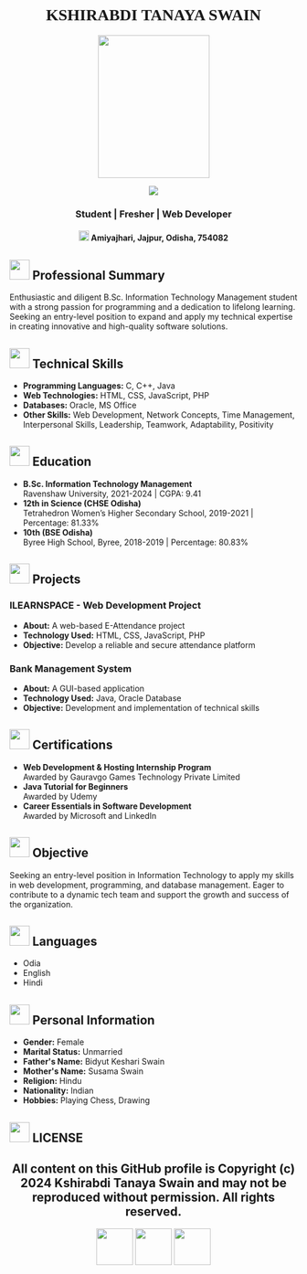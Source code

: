 <h1 align="center" style="font-family: cursive;">KSHIRABDI TANAYA SWAIN</h1>
<p align="center"> <img width="195" height="250" src="https://github.com/user-attachments/assets/944acf46-0de5-40aa-9a16-d231761150a0"/> </p> 
<p align="center"><a href="https://in.linkedin.com/in/kshirabdi-tanaya-swain-9b2416261"><img src="https://img.shields.io/badge/LinkedIn-Profile-blue?logo=linkedin" /></a></p>    
<h3 align="center">Student | Fresher | Web Developer</h3>    
<h4 align="center">
    <img width="18" height="18" src="https://img.icons8.com/pulsar-gradient/48/marker.png"/> Amiyajhari, Jajpur, Odisha, 754082
</h4>  


## <img width="35" height="35" src="https://img.icons8.com/nolan/64/brief.png"/> Professional Summary

Enthusiastic and diligent B.Sc. Information Technology Management student with a strong passion for programming and a dedication to lifelong learning. Seeking an entry-level position to expand and apply my technical expertise in creating innovative and high-quality software solutions.

## <img width="35" height="35" src="https://img.icons8.com/nolan/64/for-experienced.png"/> Technical Skills

- **Programming Languages:** C, C++, Java
- **Web Technologies:** HTML, CSS, JavaScript, PHP
- **Databases:** Oracle, MS Office
- **Other Skills:** Web Development, Network Concepts, Time Management, Interpersonal Skills, Leadership, Teamwork, Adaptability, Positivity

## <img width="35" height="35" src="https://img.icons8.com/nolan/64/diploma.png"/> Education

- **B.Sc. Information Technology Management**  
  Ravenshaw University, 2021-2024 | CGPA: 9.41
- **12th in Science (CHSE Odisha)**  
  Tetrahedron Women’s Higher Secondary School, 2019-2021 | Percentage: 81.33%
- **10th (BSE Odisha)**  
  Byree High School, Byree, 2018-2019 | Percentage: 80.83%

## <img width="35" height="35" src="https://img.icons8.com/nolan/64/concept.png"/> Projects

### ILEARNSPACE - Web Development Project

- **About:** A web-based E-Attendance project
- **Technology Used:** HTML, CSS, JavaScript, PHP
- **Objective:** Develop a reliable and secure attendance platform

### Bank Management System

- **About:** A GUI-based application
- **Technology Used:** Java, Oracle Database
- **Objective:** Development and implementation of technical skills

## <img width="35" height="35" src="https://img.icons8.com/nolan/64/certificate.png"/> Certifications

- **Web Development & Hosting Internship Program**  
  Awarded by Gauravgo Games Technology Private Limited
- **Java Tutorial for Beginners**  
  Awarded by Udemy
- **Career Essentials in Software Development**  
  Awarded by Microsoft and LinkedIn

## <img width="35" height="35" src="https://img.icons8.com/nolan/64/goal.png"/> Objective

Seeking an entry-level position in Information Technology to apply my skills in web development, programming, and database management. Eager to contribute to a dynamic tech team and support the growth and success of the organization.

## <img width="35" height="35" src="https://img.icons8.com/nolan/64/language.png"/> Languages

- Odia
- English
- Hindi

## <img width="35" height="35" src="https://img.icons8.com/nolan/64/info-squared.png"/> Personal Information

- **Gender:** Female
- **Marital Status:** Unmarried
- **Father's Name:** Bidyut Keshari Swain
- **Mother's Name:** Susama Swain
- **Religion:** Hindu
- **Nationality:** Indian
- **Hobbies:** Playing Chess, Drawing

## <img width="35" height="35" src="https://img.icons8.com/nolan/64/1A6DFF/C822FF/identity-theft.png" /> LICENSE

<h2 align="center">All content on this GitHub profile is Copyright (c) 2024 Kshirabdi Tanaya Swain and may not be reproduced without permission. All rights reserved.</h2>

<p align="center">    <a href="mailto:swainkshirabditanaya@gmail.com"><img width="64" height="64" src="https://img.icons8.com/nolan/64/1A6DFF/C822FF/ms-outlook.png"/></a>   <a href="https://in.linkedin.com/in/kshirabdi-tanaya-swain-9b2416261"><img width="64" height="64" src="https://img.icons8.com/nolan/64/1A6DFF/C822FF/linkedin.png"/></a>    <a href="https://github.com/Kshirabdi"><img width="64" height="64" src="https://img.icons8.com/nolan/64/1A6DFF/C822FF/github.png"/></a>   
</p>
